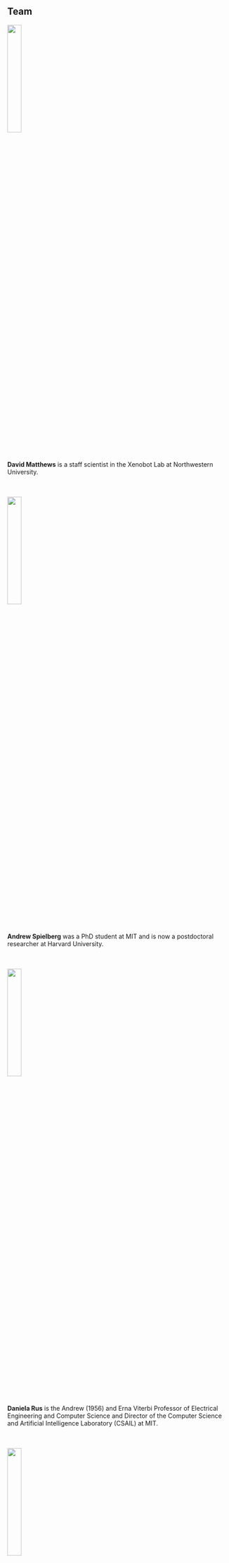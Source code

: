 ## Team

[<img src="https://robodiff.github.io/img/david.jpg" width="25%">](https://www.linkedin.com/in/david-matthews-9b81a5177/)<br>

**David Matthews**
is a staff scientist in the Xenobot Lab at Northwestern University.
<br><br><br>

[<img src="https://robodiff.github.io/img/andy.jpg" width="25%">](http://www.andrewspielberg.com)<br>

**Andrew Spielberg**
was a PhD student at MIT and is now a postdoctoral researcher at Harvard University.
<br><br><br>

[<img src="https://robodiff.github.io/img/daniela.jpg" width="25%">](https://danielarus.csail.mit.edu)<br>

**Daniela Rus**
is the Andrew (1956) and Erna Viterbi Professor of Electrical Engineering and Computer Science and Director of the Computer Science and Artificial Intelligence Laboratory (CSAIL) at MIT.
<br><br><br>

[<img src="/img/sam.jpg" width="25%">](http://samkriegman.com)<br>

**Sam Kriegman**
is an assistant professor of computer science, chemical and biological engineering, and mechanical engineering at Northwestern University and the director of the Xenobot Lab.
<br><br><br>

[<img src="https://cdorgs.github.io/img/josh.jpg" width="25%">](https://jbongard.github.io/)<br>

**Josh Bongard** 
is the Veinott Professor of Computer Science at the University of Vermont and director of the Morphology, Evolution & Cognition Laboratory.
<br><br><br>


<!-- 
<img src="https://skriegman.github.io/img/sam+doug.jpeg">
Blackiston (left) and Kriegman at Tufts.
<br>
Sept 2021. Photographer: M. Scott Brauer.
<br><br><br>
 -->

